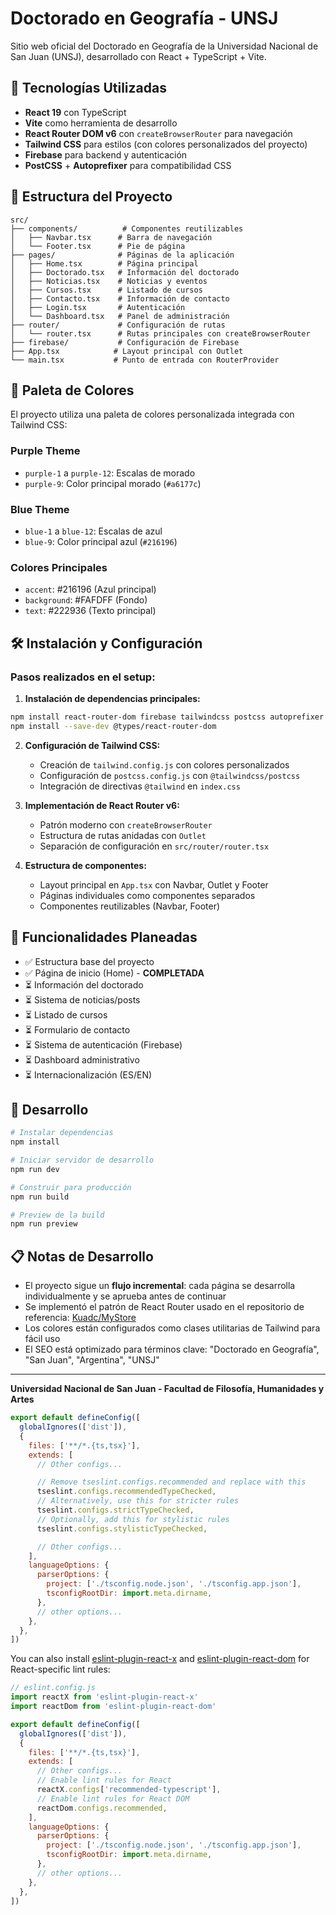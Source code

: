# Doctorado en Geografía - UNSJ

Sitio web oficial del Doctorado en Geografía de la Universidad Nacional de San Juan (UNSJ), desarrollado con React + TypeScript + Vite.

## 🚀 Tecnologías Utilizadas

- **React 19** con TypeScript
- **Vite** como herramienta de desarrollo
- **React Router DOM v6** con `createBrowserRouter` para navegación
- **Tailwind CSS** para estilos (con colores personalizados del proyecto)
- **Firebase** para backend y autenticación
- **PostCSS** + **Autoprefixer** para compatibilidad CSS

## 📁 Estructura del Proyecto

```
src/
├── components/          # Componentes reutilizables
│   ├── Navbar.tsx      # Barra de navegación
│   └── Footer.tsx      # Pie de página
├── pages/              # Páginas de la aplicación
│   ├── Home.tsx        # Página principal
│   ├── Doctorado.tsx   # Información del doctorado
│   ├── Noticias.tsx    # Noticias y eventos
│   ├── Cursos.tsx      # Listado de cursos
│   ├── Contacto.tsx    # Información de contacto
│   ├── Login.tsx       # Autenticación
│   └── Dashboard.tsx   # Panel de administración
├── router/             # Configuración de rutas
│   └── router.tsx      # Rutas principales con createBrowserRouter
├── firebase/           # Configuración de Firebase
├── App.tsx            # Layout principal con Outlet
└── main.tsx           # Punto de entrada con RouterProvider
```

## 🎨 Paleta de Colores

El proyecto utiliza una paleta de colores personalizada integrada con Tailwind CSS:

### Purple Theme
- `purple-1` a `purple-12`: Escalas de morado
- `purple-9`: Color principal morado (`#a6177c`)

### Blue Theme  
- `blue-1` a `blue-12`: Escalas de azul
- `blue-9`: Color principal azul (`#216196`)

### Colores Principales
- `accent`: #216196 (Azul principal)
- `background`: #FAFDFF (Fondo)
- `text`: #222936 (Texto principal)

## 🛠️ Instalación y Configuración

### Pasos realizados en el setup:

1. **Instalación de dependencias principales:**
```bash
npm install react-router-dom firebase tailwindcss postcss autoprefixer @tailwindcss/postcss
npm install --save-dev @types/react-router-dom
```

2. **Configuración de Tailwind CSS:**
   - Creación de `tailwind.config.js` con colores personalizados
   - Configuración de `postcss.config.js` con `@tailwindcss/postcss`
   - Integración de directivas `@tailwind` en `index.css`

3. **Implementación de React Router v6:**
   - Patrón moderno con `createBrowserRouter`
   - Estructura de rutas anidadas con `Outlet`
   - Separación de configuración en `src/router/router.tsx`

4. **Estructura de componentes:**
   - Layout principal en `App.tsx` con Navbar, Outlet y Footer
   - Páginas individuales como componentes separados
   - Componentes reutilizables (Navbar, Footer)

## 🎯 Funcionalidades Planeadas

- ✅ Estructura base del proyecto
- ✅ Página de inicio (Home) - **COMPLETADA**
- ⏳ Información del doctorado
- ⏳ Sistema de noticias/posts
- ⏳ Listado de cursos
- ⏳ Formulario de contacto
- ⏳ Sistema de autenticación (Firebase)
- ⏳ Dashboard administrativo
- ⏳ Internacionalización (ES/EN)

## 🚦 Desarrollo

```bash
# Instalar dependencias
npm install

# Iniciar servidor de desarrollo
npm run dev

# Construir para producción
npm run build

# Preview de la build
npm run preview
```

## 📋 Notas de Desarrollo

- El proyecto sigue un **flujo incremental**: cada página se desarrolla individualmente y se aprueba antes de continuar
- Se implementó el patrón de React Router usado en el repositorio de referencia: [Kuadc/MyStore](https://github.com/Kuadc/MyStore)
- Los colores están configurados como clases utilitarias de Tailwind para fácil uso
- El SEO está optimizado para términos clave: "Doctorado en Geografía", "San Juan", "Argentina", "UNSJ"

---

**Universidad Nacional de San Juan - Facultad de Filosofía, Humanidades y Artes**

```js
export default defineConfig([
  globalIgnores(['dist']),
  {
    files: ['**/*.{ts,tsx}'],
    extends: [
      // Other configs...

      // Remove tseslint.configs.recommended and replace with this
      tseslint.configs.recommendedTypeChecked,
      // Alternatively, use this for stricter rules
      tseslint.configs.strictTypeChecked,
      // Optionally, add this for stylistic rules
      tseslint.configs.stylisticTypeChecked,

      // Other configs...
    ],
    languageOptions: {
      parserOptions: {
        project: ['./tsconfig.node.json', './tsconfig.app.json'],
        tsconfigRootDir: import.meta.dirname,
      },
      // other options...
    },
  },
])
```

You can also install [eslint-plugin-react-x](https://github.com/Rel1cx/eslint-react/tree/main/packages/plugins/eslint-plugin-react-x) and [eslint-plugin-react-dom](https://github.com/Rel1cx/eslint-react/tree/main/packages/plugins/eslint-plugin-react-dom) for React-specific lint rules:

```js
// eslint.config.js
import reactX from 'eslint-plugin-react-x'
import reactDom from 'eslint-plugin-react-dom'

export default defineConfig([
  globalIgnores(['dist']),
  {
    files: ['**/*.{ts,tsx}'],
    extends: [
      // Other configs...
      // Enable lint rules for React
      reactX.configs['recommended-typescript'],
      // Enable lint rules for React DOM
      reactDom.configs.recommended,
    ],
    languageOptions: {
      parserOptions: {
        project: ['./tsconfig.node.json', './tsconfig.app.json'],
        tsconfigRootDir: import.meta.dirname,
      },
      // other options...
    },
  },
])
```
